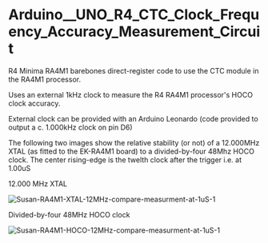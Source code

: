 # Arduino__UNO_R4_CTC_Clock_Frequency_Accuracy_Measurement_Circuit
R4 Minima RA4M1 barebones direct-register code to use the CTC module in the RA4M1 processor.

Uses an external 1kHz clock to measure the R4 RA4M1 processor's HOCO clock accuracy.

External clock can be provided with an Arduino Leonardo (code provided to output a c. 1.000kHz clock on pin D6)

The following two images show the relative stability (or not) of a 12.000MHz XTAL (as fitted to the EK-RA4M1 board) to a divided-by-four 48Mhz HOCO clock. The center rising-edge is the twelth clock after the trigger i.e. at 1.00uS

12.000 MHz XTAL

![Susan-RA4M1-XTAL-12MHz-compare-measurment-at-1uS-1](https://github.com/TriodeGirl/Arduino__UNO_R4_CTC_Clock_Frequency_Accuracy_Measurement_Circuit/assets/139503623/224cd251-a109-45bb-952f-db8395704572)


Divided-by-four 48MHz HOCO clock

![Susan-RA4M1-HOCO-12MHz-compare-measurment-at-1uS-1](https://github.com/TriodeGirl/Arduino__UNO_R4_CTC_Clock_Frequency_Accuracy_Measurement_Circuit/assets/139503623/18e7bf0b-53c9-40a1-bb68-47547210e198)
